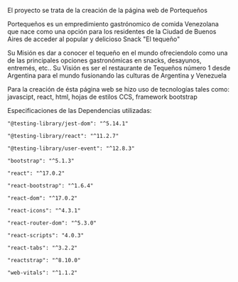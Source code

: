 El proyecto se trata de la creación de la página web de Portequeños

Portequeños es un empredimiento gastrónomico de comida Venezolana que nace como una opción para los residentes de la Ciudad de Buenos Aires de acceder al popular y delicioso Snack "El tequeño"

Su Misión es dar a conocer el tequeño en el mundo ofreciendolo como una de las principales opciones gastronómicas en snacks, desayunos, entremés, etc..
Su Visión es ser el restaurante de Tequeños número 1 desde Argentina para el mundo fusionando las culturas de Argentina y Venezuela

Para la creación de ésta página web se hizo uso de tecnologías tales como: javascipt, react, html, hojas de estilos CCS, framework bootstrap

Especificaciones de las Dependencias utilizadas: 

    "@testing-library/jest-dom": "^5.14.1"
    
    "@testing-library/react": "^11.2.7"
    
    "@testing-library/user-event": "^12.8.3"
    
    "bootstrap": "^5.1.3"
    
    "react": "^17.0.2"
    
    "react-bootstrap": "^1.6.4"
    
    "react-dom": "^17.0.2"
    
    "react-icons": "^4.3.1"
    
    "react-router-dom": "^5.3.0"
    
    "react-scripts": "4.0.3"
    
    "react-tabs": "^3.2.2"
    
    "reactstrap": "^8.10.0"
    
    "web-vitals": "^1.1.2"


